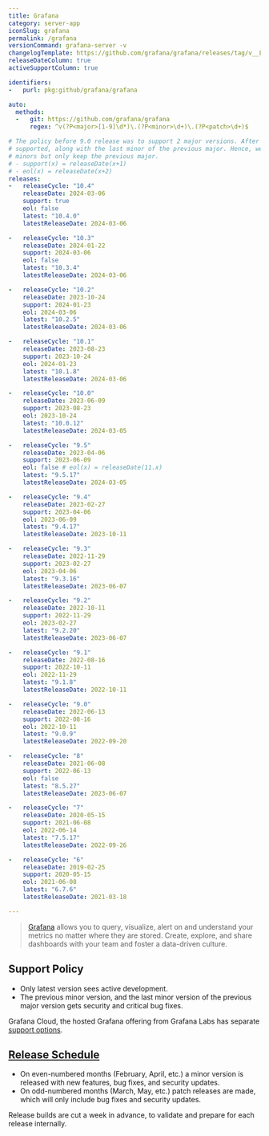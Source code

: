 ```yaml
---
title: Grafana
category: server-app
iconSlug: grafana
permalink: /grafana
versionCommand: grafana-server -v
changelogTemplate: https://github.com/grafana/grafana/releases/tag/v__LATEST__
releaseDateColumn: true
activeSupportColumn: true

identifiers:
-   purl: pkg:github/grafana/grafana

auto:
  methods:
  -   git: https://github.com/grafana/grafana
      regex: ^v(?P<major>[1-9]\d*)\.(?P<minor>\d+)\.(?P<patch>\d+)$

# The policy before 9.0 release was to support 2 major versions. After 9.0, 2 latest minors are
# supported, along with the last minor of the previous major. Hence, we break the latest series into
# minors but only keep the previous major.
# - support(x) = releaseDate(x+1)
# - eol(x) = releaseDate(x+2)
releases:
-   releaseCycle: "10.4"
    releaseDate: 2024-03-06
    support: true
    eol: false
    latest: "10.4.0"
    latestReleaseDate: 2024-03-06

-   releaseCycle: "10.3"
    releaseDate: 2024-01-22
    support: 2024-03-06
    eol: false
    latest: "10.3.4"
    latestReleaseDate: 2024-03-06

-   releaseCycle: "10.2"
    releaseDate: 2023-10-24
    support: 2024-01-23
    eol: 2024-03-06
    latest: "10.2.5"
    latestReleaseDate: 2024-03-06

-   releaseCycle: "10.1"
    releaseDate: 2023-08-23
    support: 2023-10-24
    eol: 2024-01-23
    latest: "10.1.8"
    latestReleaseDate: 2024-03-06

-   releaseCycle: "10.0"
    releaseDate: 2023-06-09
    support: 2023-08-23
    eol: 2023-10-24
    latest: "10.0.12"
    latestReleaseDate: 2024-03-05

-   releaseCycle: "9.5"
    releaseDate: 2023-04-06
    support: 2023-06-09
    eol: false # eol(x) = releaseDate(11.x)
    latest: "9.5.17"
    latestReleaseDate: 2024-03-05

-   releaseCycle: "9.4"
    releaseDate: 2023-02-27
    support: 2023-04-06
    eol: 2023-06-09
    latest: "9.4.17"
    latestReleaseDate: 2023-10-11

-   releaseCycle: "9.3"
    releaseDate: 2022-11-29
    support: 2023-02-27
    eol: 2023-04-06
    latest: "9.3.16"
    latestReleaseDate: 2023-06-07

-   releaseCycle: "9.2"
    releaseDate: 2022-10-11
    support: 2022-11-29
    eol: 2023-02-27
    latest: "9.2.20"
    latestReleaseDate: 2023-06-07

-   releaseCycle: "9.1"
    releaseDate: 2022-08-16
    support: 2022-10-11
    eol: 2022-11-29
    latest: "9.1.8"
    latestReleaseDate: 2022-10-11

-   releaseCycle: "9.0"
    releaseDate: 2022-06-13
    support: 2022-08-16
    eol: 2022-10-11
    latest: "9.0.9"
    latestReleaseDate: 2022-09-20

-   releaseCycle: "8"
    releaseDate: 2021-06-08
    support: 2022-06-13
    eol: false
    latest: "8.5.27"
    latestReleaseDate: 2023-06-07

-   releaseCycle: "7"
    releaseDate: 2020-05-15
    support: 2021-06-08
    eol: 2022-06-14
    latest: "7.5.17"
    latestReleaseDate: 2022-09-26

-   releaseCycle: "6"
    releaseDate: 2019-02-25
    support: 2020-05-15
    eol: 2021-06-08
    latest: "6.7.6"
    latestReleaseDate: 2021-03-18

---
```


> [Grafana](https://grafana.com/grafana/) allows you to query, visualize, alert on and understand
> your metrics no matter where they are stored. Create, explore, and share dashboards with your team
> and foster a data-driven culture.

## Support Policy

- Only latest version sees active development.
- The previous minor version, and the last minor version of the previous major version gets security
  and critical bug fixes.

Grafana Cloud, the hosted Grafana offering from Grafana Labs has separate
[support options](https://grafana.com/docs/grafana-cloud/account-management/support/).

## [Release Schedule](https://grafana.com/blog/2022/12/13/grafana-releases-new-2023-release-schedule/)

- On even-numbered months (February, April, etc.) a minor version is released with new
  features, bug fixes, and security updates.
- On odd-numbered months (March, May, etc.) patch releases are made, which will only include bug
  fixes and security updates.

Release builds are cut a week in advance, to validate and prepare for each release internally.

